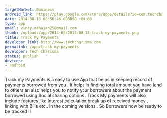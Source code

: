 ```yaml
--- 
targetMarket: Business
android_link: https://play.google.com/store/apps/details?id=com.techcharisma.paytrackapp
date: 2014-08-13 08:56:46.095898 +00:00
type: app
email: vinay.mahajan25@gmail.com
thumb: /uploads/app/2014-08/2014-08-13-track-my-payments.png
title: Track My Payments
developer_link: http://www.techcharisma.com
permalink: /app/track-my-payments
developer: Tech Charisma
status: publish
devices: 
- android
---
```


Track my Payments is a easy to use App that helps in keeping record of payments borrowed from you . It helps in finding total amount you have lend to others an also helps you to notify your borrowers about the payment borrowed using Social sharing options . 
Track My payments will also include features like Interest calculation,break up of received money , linking with Bills etc.. in the coming versions . 
So Borrowers now be ready to be tracked !! 

